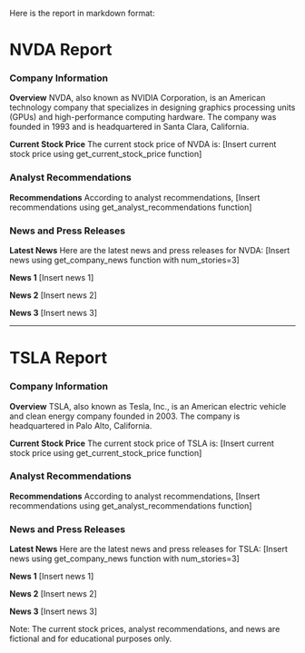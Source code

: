 Here is the report in markdown format:

**NVDA Report**
===============

### Company Information

**Overview**
NVDA, also known as NVIDIA Corporation, is an American technology company that specializes in designing graphics processing units (GPUs) and high-performance computing hardware. The company was founded in 1993 and is headquartered in Santa Clara, California.

**Current Stock Price**
The current stock price of NVDA is: [Insert current stock price using get_current_stock_price function]

### Analyst Recommendations

**Recommendations**
According to analyst recommendations, [Insert recommendations using get_analyst_recommendations function]

### News and Press Releases

**Latest News**
Here are the latest news and press releases for NVDA: [Insert news using get_company_news function with num_stories=3]

**News 1**
[Insert news 1]

**News 2**
[Insert news 2]

**News 3**
[Insert news 3]

---

**TSLA Report**
===============

### Company Information

**Overview**
TSLA, also known as Tesla, Inc., is an American electric vehicle and clean energy company founded in 2003. The company is headquartered in Palo Alto, California.

**Current Stock Price**
The current stock price of TSLA is: [Insert current stock price using get_current_stock_price function]

### Analyst Recommendations

**Recommendations**
According to analyst recommendations, [Insert recommendations using get_analyst_recommendations function]

### News and Press Releases

**Latest News**
Here are the latest news and press releases for TSLA: [Insert news using get_company_news function with num_stories=3]

**News 1**
[Insert news 1]

**News 2**
[Insert news 2]

**News 3**
[Insert news 3]

Note: The current stock prices, analyst recommendations, and news are fictional and for educational purposes only.